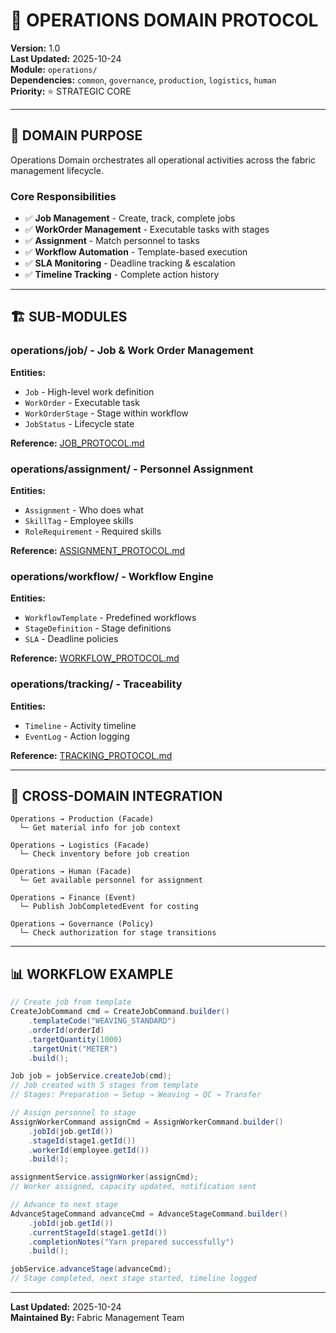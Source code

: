 # 🎯 OPERATIONS DOMAIN PROTOCOL

**Version:** 1.0  
**Last Updated:** 2025-10-24  
**Module:** `operations/`  
**Dependencies:** `common`, `governance`, `production`, `logistics`, `human`  
**Priority:** ⭐ STRATEGIC CORE

---

## 🎯 DOMAIN PURPOSE

Operations Domain orchestrates all operational activities across the fabric management lifecycle.

### **Core Responsibilities**

- ✅ **Job Management** - Create, track, complete jobs
- ✅ **WorkOrder Management** - Executable tasks with stages
- ✅ **Assignment** - Match personnel to tasks
- ✅ **Workflow Automation** - Template-based execution
- ✅ **SLA Monitoring** - Deadline tracking & escalation
- ✅ **Timeline Tracking** - Complete action history

---

## 🏗️ SUB-MODULES

### **operations/job/** - Job & Work Order Management

**Entities:**

- `Job` - High-level work definition
- `WorkOrder` - Executable task
- `WorkOrderStage` - Stage within workflow
- `JobStatus` - Lifecycle state

**Reference:** [JOB_PROTOCOL.md](./job/JOB_PROTOCOL.md)

### **operations/assignment/** - Personnel Assignment

**Entities:**

- `Assignment` - Who does what
- `SkillTag` - Employee skills
- `RoleRequirement` - Required skills

**Reference:** [ASSIGNMENT_PROTOCOL.md](./assignment/ASSIGNMENT_PROTOCOL.md)

### **operations/workflow/** - Workflow Engine

**Entities:**

- `WorkflowTemplate` - Predefined workflows
- `StageDefinition` - Stage definitions
- `SLA` - Deadline policies

**Reference:** [WORKFLOW_PROTOCOL.md](./workflow/WORKFLOW_PROTOCOL.md)

### **operations/tracking/** - Traceability

**Entities:**

- `Timeline` - Activity timeline
- `EventLog` - Action logging

**Reference:** [TRACKING_PROTOCOL.md](./tracking/TRACKING_PROTOCOL.md)

---

## 🔗 CROSS-DOMAIN INTEGRATION

```
Operations → Production (Facade)
  └─ Get material info for job context

Operations → Logistics (Facade)
  └─ Check inventory before job creation

Operations → Human (Facade)
  └─ Get available personnel for assignment

Operations → Finance (Event)
  └─ Publish JobCompletedEvent for costing

Operations → Governance (Policy)
  └─ Check authorization for stage transitions
```

---

## 📊 WORKFLOW EXAMPLE

```java
// Create job from template
CreateJobCommand cmd = CreateJobCommand.builder()
    .templateCode("WEAVING_STANDARD")
    .orderId(orderId)
    .targetQuantity(1000)
    .targetUnit("METER")
    .build();

Job job = jobService.createJob(cmd);
// Job created with 5 stages from template
// Stages: Preparation → Setup → Weaving → QC → Transfer

// Assign personnel to stage
AssignWorkerCommand assignCmd = AssignWorkerCommand.builder()
    .jobId(job.getId())
    .stageId(stage1.getId())
    .workerId(employee.getId())
    .build();

assignmentService.assignWorker(assignCmd);
// Worker assigned, capacity updated, notification sent

// Advance to next stage
AdvanceStageCommand advanceCmd = AdvanceStageCommand.builder()
    .jobId(job.getId())
    .currentStageId(stage1.getId())
    .completionNotes("Yarn prepared successfully")
    .build();

jobService.advanceStage(advanceCmd);
// Stage completed, next stage started, timeline logged
```

---

**Last Updated:** 2025-10-24  
**Maintained By:** Fabric Management Team
